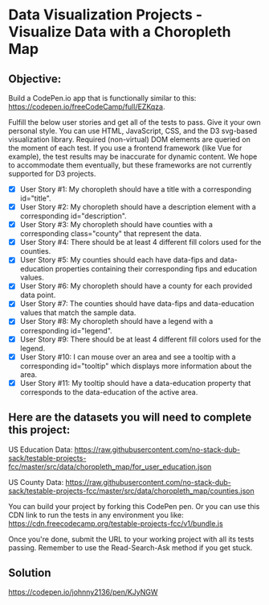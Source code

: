 # Data Visualization Projects - Visualize Data with a Choropleth Map

   ## Objective: 
   Build a CodePen.io app that is functionally similar to this: https://codepen.io/freeCodeCamp/full/EZKqza.
    
   Fulfill the below user stories and get all of the tests to pass. Give it your own personal style.
   You can use HTML, JavaScript, CSS, and the D3 svg-based visualization library. Required (non-virtual) DOM elements are queried on the moment of each test. If you use a frontend framework (like Vue for example), the test results may be inaccurate for dynamic content. We hope to accommodate them eventually, but these frameworks are not currently supported for D3 projects.
    
   - [x] User Story #1: My choropleth should have a title with a corresponding id="title".
   - [x] User Story #2: My choropleth should have a description element with a corresponding id="description".
   - [x] User Story #3: My choropleth should have counties with a corresponding class="county" that represent the data.
   - [x] User Story #4: There should be at least 4 different fill colors used for the counties.
   - [x] User Story #5: My counties should each have data-fips and data-education properties containing their corresponding fips and education values.
   - [x] User Story #6: My choropleth should have a county for each provided data point.
   - [x] User Story #7: The counties should have data-fips and data-education values that match the sample data.
   - [x] User Story #8: My choropleth should have a legend with a corresponding id="legend".
   - [x] User Story #9: There should be at least 4 different fill colors used for the legend.
   - [x] User Story #10: I can mouse over an area and see a tooltip with a corresponding id="tooltip" which displays more information about the area.
   - [x] User Story #11: My tooltip should have a data-education property that corresponds to the data-education of the active area.
   
   ## Here are the datasets you will need to complete this project:
   
   US Education Data: https://raw.githubusercontent.com/no-stack-dub-sack/testable-projects-fcc/master/src/data/choropleth_map/for_user_education.json
   
  US County Data: https://raw.githubusercontent.com/no-stack-dub-sack/testable-projects-fcc/master/src/data/choropleth_map/counties.json
    
   You can build your project by forking this CodePen pen. Or you can use this CDN link to run the tests in any environment you like: https://cdn.freecodecamp.org/testable-projects-fcc/v1/bundle.js
   
   Once you're done, submit the URL to your working project with all its tests passing.
   Remember to use the Read-Search-Ask method if you get stuck.

## Solution
https://codepen.io/johnny2136/pen/KJyNGW
